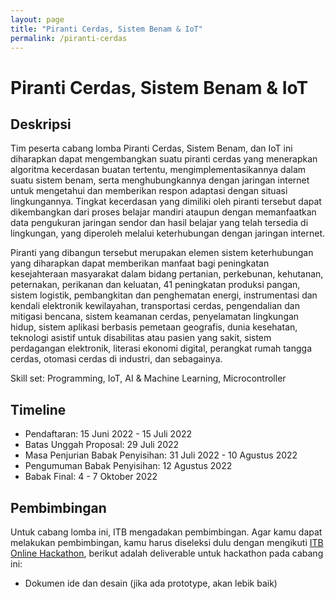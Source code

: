 ```yaml
---
layout: page
title: "Piranti Cerdas, Sistem Benam & IoT"
permalink: /piranti-cerdas
---
```


# Piranti Cerdas, Sistem Benam & IoT

## Deskripsi
Tim peserta cabang lomba Piranti Cerdas, Sistem Benam, dan IoT ini diharapkan dapat mengembangkan suatu piranti cerdas yang menerapkan algoritma kecerdasan buatan tertentu, mengimplementasikannya dalam suatu sistem benam, serta menghubungkannya dengan jaringan internet untuk mengetahui dan memberikan respon adaptasi dengan situasi lingkungannya. Tingkat kecerdasan yang dimiliki oleh piranti tersebut dapat dikembangkan dari
proses belajar mandiri ataupun dengan memanfaatkan data pengukuran jaringan sendor dan hasil belajar yang telah tersedia di lingkungan, yang diperoleh melalui keterhubungan dengan jaringan internet.

Piranti yang dibangun tersebut merupakan elemen sistem keterhubungan yang diharapkan dapat memberikan manfaat bagi peningkatan kesejahteraan masyarakat dalam bidang pertanian, perkebunan, kehutanan, peternakan, perikanan dan keluatan, 41 peningkatan produksi pangan, sistem logistik, pembangkitan dan penghematan energi, instrumentasi dan kendali elektronik kewilayahan, transportasi cerdas, pengendalian dan mitigasi bencana, sistem
keamanan cerdas, penyelamatan lingkungan hidup, sistem aplikasi berbasis pemetaan geografis, dunia kesehatan, teknologi asistif untuk disabilitas atau pasien yang sakit, sistem perdagangan elektronik, literasi ekonomi digital, perangkat rumah tangga cerdas, otomasi cerdas di industri, dan sebagainya.

Skill set: Programming, IoT, AI & Machine Learning, Microcontroller

## Timeline
- Pendaftaran: 15 Juni 2022 - 15 Juli 2022
- Batas Unggah Proposal: 29 Juli 2022
- Masa Penjurian Babak Penyisihan: 31 Juli 2022 - 10 Agustus 2022
- Pengumuman Babak Penyisihan: 12 Agustus 2022
- Babak Final: 4 - 7 Oktober 2022

## Pembimbingan

Untuk cabang lomba ini, ITB mengadakan pembimbingan. Agar kamu dapat melakukan pembimbingan, kamu harus diseleksi dulu dengan mengikuti [ITB Online Hackathon](hackathon), berikut adalah deliverable untuk hackathon pada cabang ini:
- Dokumen ide dan desain (jika ada prototype, akan lebik baik)
